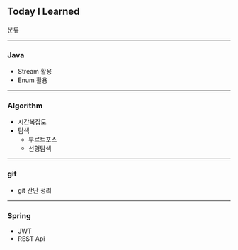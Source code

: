## Today I Learned


분류

***

### Java
 - Stream 활용
 - Enum 활용
  
***

### Algorithm
 - 시간복잡도
 - 탐색
	 - 부르트포스
	 - 선형탐색


***

### git
  - git 간단 정리

***

### Spring 
  - JWT 
  - REST Api 
